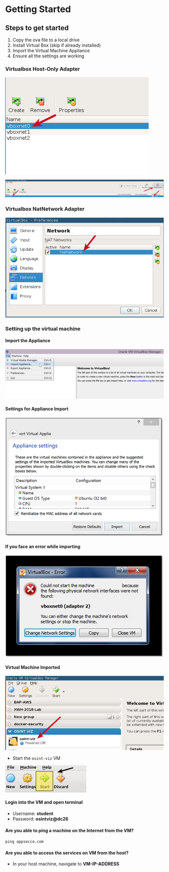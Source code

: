 # Getting Started



## Steps to get started
1. Copy the ova file to a local drive
2. Install Virtual Box (skip if already installed)
3. Import the Virtual Machine Appliance
4. Ensure all the settings are working

### Virtualbox Host-Only Adapter

![host-only-adapter](imgs/host_only_adapter.png)

![host-only](imgs/host_only.png)

### Virtualbox NatNetwork  Adapter

![nat-network](imgs/nat_network.png)

### Setting up the virtual machine



#### Import the Appliance 

![import](imgs/import_ova.png)



#### Settings for Appliance Import

![import-settings](imgs/import_settings.png)



#### If you face an error while importing
![network-settings](imgs/network_settings.png)



#### Virtual Machine Imported


![imported](imgs/imported.png)



- Start the `osint-viz` VM

![start](imgs/start_vm.png)



#### Login into the VM and open terminal

- Username: **student**
- Password: **osintviz@dc26**



#### Are you able to ping a machine on the Internet from the VM?

```
ping appsecco.com
```

#### Are you able to access the services on VM from the host?

- In your host machine, navigate to **VM-IP-ADDRESS**